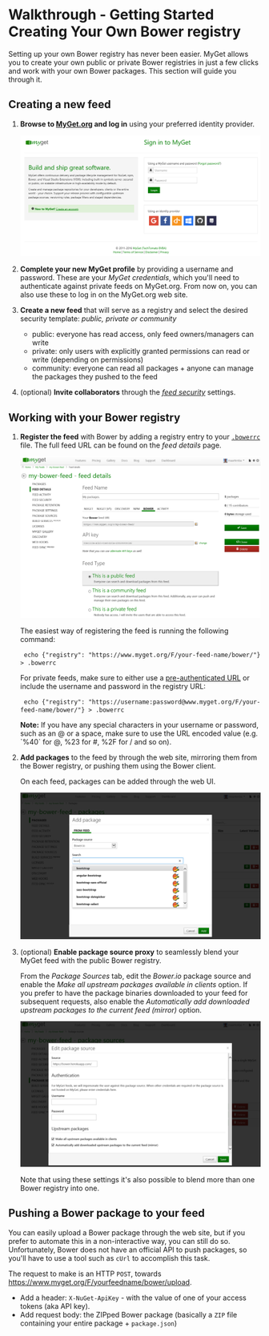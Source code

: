 # Walkthrough - Getting Started Creating Your Own Bower registry

Setting up your own Bower registry has never been easier. MyGet allows you to create your own public or private Bower registries in just a few clicks and work with your own Bower packages. This section will guide you through it.

## Creating a new feed

1. **Browse to [MyGet.org][1] and log in** using your preferred identity provider.

	![Use an existing identity or create a MyGet account from scratch.](Images/authenticate.png)

2. **Complete your new MyGet profile** by providing a username and password. These are your *MyGet credentials*, which you'll need to authenticate against private feeds on MyGet.org. From now on, you can also use these to log in on the MyGet.org web site.

3. **Create a new feed** that will serve as a registry and select the desired security template: *public, private or community*

	* public: everyone has read access, only feed owners/managers can write
	* private: only users with explicitly granted permissions can read or write (depending on permissions)
	* community: everyone can read all packages + anyone can manage the packages they pushed to the feed

4. (optional) **Invite collaborators** through the *[feed security][2]* settings.

## Working with your Bower registry

1. **Register the feed** with Bower by adding a registry entry to your [`.bowerrc`](http://bower.io/docs/config/) file. The full feed URL can be found on the *feed details* page.

	![Bower feed URL on MyGet](Images/bower-feed-details.png)

	The easiest way of registering the feed is running the following command:

		echo {"registry": "https://www.myget.org/F/your-feed-name/bower/"} > .bowerrc

	For private feeds, make sure to either use a [pre-authenticated URL](/docs/reference/feed-endpoints) or include the username and password in the registry URL:

		echo {"registry": "https://username:password@www.myget.org/F/your-feed-name/bower/"} > .bowerrc

	<p class="alert alert-info">
	    <strong>Note:</strong> If you have any special characters in your username or password, such as an @ or a space, make sure to use the URL encoded value (e.g. `%40` for @, %23 for #, %2F for / and so on).
	</p>

2. **Add packages** to the feed by through the web site, mirroring them from the Bower registry, or pushing them using the Bower client.

	On each feed, packages can be added through the web UI.

	![Add package from Bower registry](Images/add-bower-fromfeed.png)

3. (optional) **Enable package source proxy** to seamlessly blend your MyGet feed with the public Bower registry.

	From the *Package Sources* tab, edit the *Bower.io* package source and enable the *Make all upstream packages available in clients* option. If you prefer to have the package binaries downloaded to your feed for subsequent requests, also enable the *Automatically add downloaded upstream packages to the current feed (mirror)* option.

	![Mix your Bower registry with the public Bower registry](Images/proxy-bower-registry.png)

	Note that using these settings it's also possible to blend more than one Bower registry into one.

## Pushing a Bower package to your feed

You can easily upload a Bower package through the web site, but if you prefer to automate this in a non-interactive way, you can still do so. Unfortunately, Bower does not have an official API to push packages, so you'll have to use a tool such as `cUrl` to accomplish this task.

The request to make is an HTTP `POST`, towards https://www.myget.org/F/yourfeedname/bower/upload.
* Add a header: `X-NuGet-ApiKey` - with the value of one of your access tokens (aka API key).
* Add request body: the ZIPped Bower package (basically a `ZIP` file containing your entire package + `package.json`)

[1]: http://www.myget.org
[2]: http://docs.myget.org/docs/reference/feed-security
